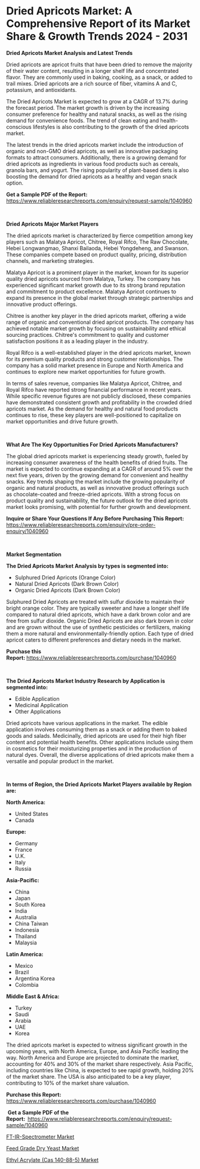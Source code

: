 <p><h1>Dried Apricots Market: A Comprehensive Report of its Market Share & Growth Trends 2024 - 2031</h1></p><p><strong>Dried Apricots Market Analysis and Latest Trends</strong></p>
<p><p>Dried apricots are apricot fruits that have been dried to remove the majority of their water content, resulting in a longer shelf life and concentrated flavor. They are commonly used in baking, cooking, as a snack, or added to trail mixes. Dried apricots are a rich source of fiber, vitamins A and C, potassium, and antioxidants.</p><p>The Dried Apricots Market is expected to grow at a CAGR of 13.7% during the forecast period. The market growth is driven by the increasing consumer preference for healthy and natural snacks, as well as the rising demand for convenience foods. The trend of clean eating and health-conscious lifestyles is also contributing to the growth of the dried apricots market.</p><p>The latest trends in the dried apricots market include the introduction of organic and non-GMO dried apricots, as well as innovative packaging formats to attract consumers. Additionally, there is a growing demand for dried apricots as ingredients in various food products such as cereals, granola bars, and yogurt. The rising popularity of plant-based diets is also boosting the demand for dried apricots as a healthy and vegan snack option.</p></p>
<p><strong>Get a Sample PDF of the Report:&nbsp;</strong> <a href="https://www.reliableresearchreports.com/enquiry/request-sample/1040960">https://www.reliableresearchreports.com/enquiry/request-sample/1040960</a></p>
<p>&nbsp;</p>
<p><strong>Dried Apricots Major Market Players</strong></p>
<p><p>The dried apricots market is characterized by fierce competition among key players such as Malatya Apricot, Chitree, Royal Rifco, The Raw Chocolate, Hebei Longwangmao, Shanxi Bailaoda, Hebei Yongdeheng, and Swanson. These companies compete based on product quality, pricing, distribution channels, and marketing strategies.</p><p>Malatya Apricot is a prominent player in the market, known for its superior quality dried apricots sourced from Malatya, Turkey. The company has experienced significant market growth due to its strong brand reputation and commitment to product excellence. Malatya Apricot continues to expand its presence in the global market through strategic partnerships and innovative product offerings.</p><p>Chitree is another key player in the dried apricots market, offering a wide range of organic and conventional dried apricot products. The company has achieved notable market growth by focusing on sustainability and ethical sourcing practices. Chitree's commitment to quality and customer satisfaction positions it as a leading player in the industry.</p><p>Royal Rifco is a well-established player in the dried apricots market, known for its premium quality products and strong customer relationships. The company has a solid market presence in Europe and North America and continues to explore new market opportunities for future growth.</p><p>In terms of sales revenue, companies like Malatya Apricot, Chitree, and Royal Rifco have reported strong financial performance in recent years. While specific revenue figures are not publicly disclosed, these companies have demonstrated consistent growth and profitability in the crowded dried apricots market. As the demand for healthy and natural food products continues to rise, these key players are well-positioned to capitalize on market opportunities and drive future growth.</p></p>
<p>&nbsp;</p>
<p><strong>What Are The Key Opportunities For Dried Apricots Manufacturers?</strong></p>
<p><p>The global dried apricots market is experiencing steady growth, fueled by increasing consumer awareness of the health benefits of dried fruits. The market is expected to continue expanding at a CAGR of around 5% over the next five years, driven by the growing demand for convenient and healthy snacks. Key trends shaping the market include the growing popularity of organic and natural products, as well as innovative product offerings such as chocolate-coated and freeze-dried apricots. With a strong focus on product quality and sustainability, the future outlook for the dried apricots market looks promising, with potential for further growth and development.</p></p>
<p><strong>Inquire or Share Your Questions If Any Before Purchasing This Report:</strong> <a href="https://www.reliableresearchreports.com/enquiry/pre-order-enquiry/1040960">https://www.reliableresearchreports.com/enquiry/pre-order-enquiry/1040960</a></p>
<p>&nbsp;</p>
<p><strong>Market Segmentation</strong></p>
<p><strong>The Dried Apricots Market Analysis by types is segmented into:</strong></p>
<p><ul><li>Sulphured Dried Apricots (Orange Color)</li><li>Natural Dried Apricots (Dark Brown Color)</li><li>Organic Dried Apricots (Dark Brown Color)</li></ul></p>
<p><p>Sulphured Dried Apricots are treated with sulfur dioxide to maintain their bright orange color. They are typically sweeter and have a longer shelf life compared to natural dried apricots, which have a dark brown color and are free from sulfur dioxide. Organic Dried Apricots are also dark brown in color and are grown without the use of synthetic pesticides or fertilizers, making them a more natural and environmentally-friendly option. Each type of dried apricot caters to different preferences and dietary needs in the market.</p></p>
<p><strong>Purchase this Report:&nbsp;</strong><a href="https://www.reliableresearchreports.com/purchase/1040960">https://www.reliableresearchreports.com/purchase/1040960</a></p>
<p>&nbsp;</p>
<p><strong>The Dried Apricots Market Industry Research by Application is segmented into:</strong></p>
<p><ul><li>Edible Application</li><li>Medicinal Application</li><li>Other Applications</li></ul></p>
<p><p>Dried apricots have various applications in the market. The edible application involves consuming them as a snack or adding them to baked goods and salads. Medicinally, dried apricots are used for their high fiber content and potential health benefits. Other applications include using them in cosmetics for their moisturizing properties and in the production of natural dyes. Overall, the diverse applications of dried apricots make them a versatile and popular product in the market.</p></p>
<p>&nbsp;</p>
<p><strong>In terms of Region, the Dried Apricots Market Players available by Region are:</strong></p>
<p>
    <p> <strong> North America: </strong>
        <ul>
            <li>United States</li>
            <li>Canada</li>
        </ul>
        </p> 
    <p> <strong> Europe: </strong>
        <ul>
            <li>Germany</li>
            <li>France</li>
            <li>U.K.</li>
            <li>Italy</li>
            <li>Russia</li>
        </ul>
        </p> 
    <p> <strong> Asia-Pacific: </strong>
        <ul>
            <li>China</li>
            <li>Japan</li>
            <li>South Korea</li>
            <li>India</li>
            <li>Australia</li>
            <li>China Taiwan</li>
            <li>Indonesia</li>
            <li>Thailand</li>
            <li>Malaysia</li>
        </ul>
        </p> 
    <p> <strong> Latin America: </strong>
        <ul>
            <li>Mexico</li>
            <li>Brazil</li>
            <li>Argentina Korea</li>
            <li>Colombia</li>
        </ul>
        </p> 
    <p> <strong> Middle East & Africa: </strong>
        <ul>
            <li>Turkey</li>
            <li>Saudi</li>
            <li>Arabia</li>
            <li>UAE</li>
            <li>Korea</li>
        </ul>
    </p>
    </p>
<p><p>The dried apricots market is expected to witness significant growth in the upcoming years, with North America, Europe, and Asia Pacific leading the way. North America and Europe are projected to dominate the market, accounting for 40% and 30% of the market share respectively. Asia Pacific, including countries like China, is expected to see rapid growth, holding 20% of the market share. The USA is also anticipated to be a key player, contributing to 10% of the market share valuation.</p></p>
<p><strong>Purchase this Report: </strong><a href="https://www.reliableresearchreports.com/purchase/1040960">https://www.reliableresearchreports.com/purchase/1040960</a></p>
<p>&nbsp;<strong>Get a Sample PDF of the Report:&nbsp;&nbsp;</strong><a href="https://www.reliableresearchreports.com/enquiry/request-sample/1040960">https://www.reliableresearchreports.com/enquiry/request-sample/1040960</a></p>
<p><strong></strong></p>
<p><p><a href="https://www.linkedin.com/pulse/ft-ir-spectrometer-market-analysis-size-global-industry-overview-ugyoe?trackingId=4M14NqDmvaACpYiHaWmlFg%3D%3D">FT-IR-Spectrometer Market</a></p><p><a href="https://www.linkedin.com/pulse/feed-grade-dry-yeast-market-research-report-forecasted-period-t5hee?trackingId=ktga%2FbZhRBAZU2LZwyDheA%3D%3D">Feed Grade Dry Yeast Market</a></p><p><a href="https://www.linkedin.com/pulse/ethyl-acrylate-cas-140-88-5-market-size-trends-growth-outlook-eauwe?trackingId=ZamTGHBhpgK0laKVJHWJjw%3D%3D">Ethyl Acrylate (Cas 140-88-5) Market</a></p></p>